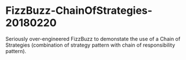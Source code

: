 # FizzBuzz-ChainOfStrategies-20180220

Seriously over-engineered FizzBuzz to demonstate the use of a Chain of Strategies (combination of strategy pattern with chain of responsibility pattern).
